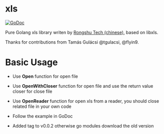 # xls

[![GoDoc](https://godoc.org/github.com/extrame/xls?status.svg)](https://godoc.org/github.com/extrame/xls)

Pure Golang xls library writen by [Rongshu Tech (chinese)](http://www.rongshu.tech), based on libxls. 

Thanks for contributions from Tamás Gulácsi @tgulacsi, @flyin9.

# Basic Usage

* Use **Open** function for open file
* Use **OpenWithCloser** function for open file and use the return value closer for close file
* Use **OpenReader** function for open xls from a reader, you should close related file in your own code

* Follow the example in GoDoc

* Added tag to v0.0.2 otherwise go modules download the old version